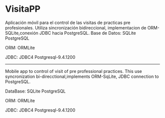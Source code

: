 # VisitaPP
Aplicación móvil para el control de las visitas de practicas pre profesionales.
Utiliza sincronización bidireccional, implementacion de ORM-SQLite,conexión JDBC hacia PostgreSQL.
Base de Datos:
  SQLite
  PostgreSQL

ORM:
  ORMLite

JDBC:
  JDBC4 Postgresql-9.4.1200
__________________________

Mobile app to control of visit of pre professional practices.
This use syncronization bi-direcctional,implements ORM-SqLite, JDBC connection to PostgreSQL.

DataBase:
  SQLite
  PostgreSQL
  
ORM:
  ORMLite

JDBC:
  JDBC4 Postgresql-9.4.1200
